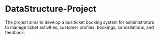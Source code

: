 # DataStructure-Project


The project aims to develop a bus ticket booking system for administrators to manage ticket activities, customer profiles, bookings, cancellations, and feedback.
